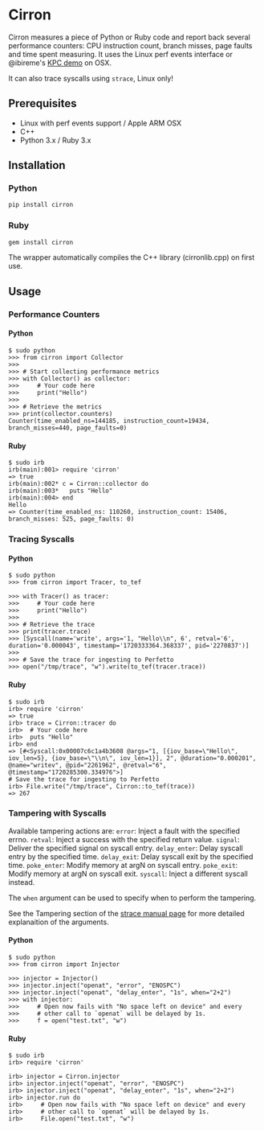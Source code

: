 # Cirron

Cirron measures a piece of Python or Ruby code and report back several performance counters: CPU instruction count, branch misses, page faults and time spent measuring. It uses the Linux perf events interface or @ibireme's [KPC demo](https://gist.github.com/ibireme/173517c208c7dc333ba962c1f0d67d12) on OSX.

It can also trace syscalls using `strace`, Linux only!

## Prerequisites

- Linux with perf events support / Apple ARM OSX
- C++
- Python 3.x / Ruby 3.x

## Installation

### Python

```bash
pip install cirron
```

### Ruby

```bash
gem install cirron
```

The wrapper automatically compiles the C++ library (cirronlib.cpp) on first use.

## Usage

### Performance Counters

#### Python

```
$ sudo python
>>> from cirron import Collector
>>> 
>>> # Start collecting performance metrics
>>> with Collector() as collector:
>>>     # Your code here
>>>     print("Hello")
>>> 
>>> # Retrieve the metrics
>>> print(collector.counters)
Counter(time_enabled_ns=144185, instruction_count=19434, branch_misses=440, page_faults=0)
```

#### Ruby

```
$ sudo irb
irb(main):001> require 'cirron'
=> true
irb(main):002* c = Cirron::collector do
irb(main):003*   puts "Hello"
irb(main):004> end
Hello
=> Counter(time_enabled_ns: 110260, instruction_count: 15406, branch_misses: 525, page_faults: 0)
```

### Tracing Syscalls

#### Python

```
$ sudo python
>>> from cirron import Tracer, to_tef

>>> with Tracer() as tracer:
>>>     # Your code here
>>>     print("Hello")
>>> 
>>> # Retrieve the trace
>>> print(tracer.trace)
>>> [Syscall(name='write', args='1, "Hello\\n", 6', retval='6', duration='0.000043', timestamp='1720333364.368337', pid='2270837')]
>>> 
>>> # Save the trace for ingesting to Perfetto
>>> open("/tmp/trace", "w").write(to_tef(tracer.trace))
```
#### Ruby

```
$ sudo irb
irb> require 'cirron'
=> true
irb> trace = Cirron::tracer do
irb>  # Your code here
irb>  puts "Hello"
irb> end
=> [#<Syscall:0x00007c6c1a4b3608 @args="1, [{iov_base=\"Hello\", iov_len=5}, {iov_base=\"\\n\", iov_len=1}], 2", @duration="0.000201", @name="writev", @pid="2261962", @retval="6", @timestamp="1720285300.334976">]
# Save the trace for ingesting to Perfetto
irb> File.write("/tmp/trace", Cirron::to_tef(trace))
=> 267
```

### Tampering with Syscalls

Available tampering actions are:
`error`: Inject a fault with the specified errno.
`retval`: Inject a success with the specified return value.
`signal`: Deliver the specified signal on syscall entry.
`delay_enter`: Delay syscall entry by the specified time.
`delay_exit`: Delay syscall exit by the specified time.
`poke_enter`: Modify memory at argN on syscall entry.
`poke_exit`: Modify memory at argN on syscall exit.
`syscall`: Inject a different syscall instead.

The `when` argument can be used to specify when to perform the tampering.

See the Tampering section of the [strace manual page](https://man7.org/linux/man-pages/man1/strace.1.html) for more detailed explanaition of the arguments.

#### Python

```
$ sudo python
>>> from cirron import Injector

>>> injector = Injector()
>>> injector.inject("openat", "error", "ENOSPC")
>>> injector.inject("openat", "delay_enter", "1s", when="2+2")
>>> with injector:
>>>     # Open now fails with "No space left on device" and every
>>>     # other call to `openat` will be delayed by 1s.
>>>     f = open("test.txt", "w")
```

#### Ruby

```
$ sudo irb
irb> require 'cirron'

irb> injector = Cirron.injector
irb> injector.inject("openat", "error", "ENOSPC")
irb> injector.inject("openat", "delay_enter", "1s", when="2+2")
irb> injector.run do
irb>     # Open now fails with "No space left on device" and every
irb>     # other call to `openat` will be delayed by 1s.
irb>     File.open("test.txt", "w")
```
